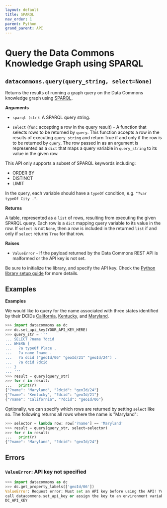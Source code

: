 ```yaml
---
layout: default
title: SPARQL
nav_order: 1
parent: Python
grand_parent: API
---
```


# Query the Data Commons Knowledge Graph using SPARQL

## `datacommons.query(query_string, select=None)`

Returns the results of running a graph query on the Data Commons knowledge graph
using [SPARQL](https://www.w3.org/TR/rdf-sparql-query/).

**Arguments**

*   `sparql (str)`: A SPARQL query string.

*   `select` (`func` accepting a row in the query result) - A function that
    selects rows to be returned by `query`. This function accepts a row in the
    results of executing `query_string` and return True if and only if the row
    is to be returned by `query`. The row passed in as an argument is
    represented as a `dict` that maps a query variable in `query_string` to its
    value in the given row.

This API only supports a subset of SPARQL keywords including:

<!--- TODO: add link to sparql doc --->

-   ORDER BY
-   DISTINCT
-   LIMIT

In the query, each variable should have a `typeOf` condition, e.g. `"?var typeOf
City ."`.

**Returns**

A table, represented as a `list` of rows, resulting from executing the given
SPARQL query. Each row is a `dict` mapping query variable to its value in the
row. If `select` is not `None`, then a row is included in the returned `list`
if and only if `select` returns `True` for that row.

**Raises**

*   `ValueError` - If the payload returned by the Data Commons REST API is malformed or the API key is not set.

Be sure to initialize the library, and specify the API key. Check the [Python library setup guide](/api/python/) for more details.

## Examples

**Examples**

We would like to query for the name associated with three states identified by
their DCIDs [California](https://browser.datacommons.org/kg?dcid=geoId/06>),
[Kentucky](https://browser.datacommons.org/kg?dcid=geoId/21>), and
[Maryland](https://browser.datacommons.org/kg?dcid=geoId/24>).

```python
>>> import datacommons as dc
>>> dc.set_api_key(YOUR_API_KEY_HERE)
>>> query_str = '''
... SELECT ?name ?dcid
... WHERE {
...   ?a typeOf Place .
...   ?a name ?name .
...   ?a dcid ("geoId/06" "geoId/21" "geoId/24") .
...   ?a dcid ?dcid
... }
... '''
>>> result = query(query_str)
>>> for r in result:
...   print(r)
{"?name": "Maryland", "?dcid": "geoId/24"}
{"?name": "Kentucky", "?dcid": "geoId/21"}
{"?name": "California", "?dcid": "geoId/06"}
```

Optionally, we can specify which rows are returned by setting `select`
like so. The following returns all rows where the name is "Maryland":

```python
>>> selector = lambda row: row['?name'] == 'Maryland'
>>> result = query(query_str, select=selector)
>>> for r in result:
...   print(r)
{"?name": "Maryland", "?dcid": "geoId/24"}
```

## Errors

### `ValueError`: API key not specified

```python
>>> import datacommons as dc
>>> dc.get_property_labels(['geoId/06'])
ValueError: Request error: Must set an API key before using the API! You can
call datacommons.set_api_key or assign the key to an environment variable named
DC_API_KEY
```
